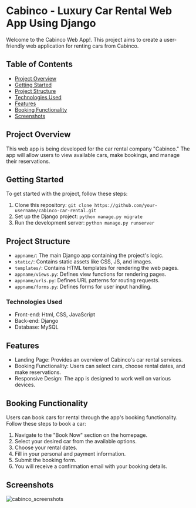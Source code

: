 # Cabinco - Luxury Car Rental Web App Using Django

Welcome to the Cabinco Web App!. This project aims to create a user-friendly web application for renting cars from Cabinco.

## Table of Contents

- [Project Overview](#project-overview)
- [Getting Started](#getting-started)
- [Project Structure](#project-structure)
- [Technologies Used](#technologies-used)
- [Features](#features)
- [Booking Functionality](#booking-functionality)
- [Screenshots](#screenshots)

## Project Overview

This web app is being developed for the car rental company "Cabinco." The app will allow users to view available cars, make bookings, and manage their reservations.

## Getting Started

To get started with the project, follow these steps:

1. Clone this repository: `git clone https://github.com/your-username/cabinco-car-rental.git`
2. Set up the Django project: `python manage.py migrate`
3. Run the development server: `python manage.py runserver`

## Project Structure

- `appname/`: The main Django app containing the project's logic.
- `static/`: Contains static assets like CSS, JS, and images.
- `templates/`: Contains HTML templates for rendering the web pages.
- `appname/views.py`: Defines view functions for rendering pages.
- `appname/urls.py`: Defines URL patterns for routing requests.
- `appname/forms.py`: Defines forms for user input handling.

### Technologies Used

* Front-end: Html, CSS, JavaScript
* Back-end: Django
* Database: MySQL
  
## Features

- Landing Page: Provides an overview of Cabinco's car rental services.
- Booking Functionality: Users can select cars, choose rental dates, and make reservations.
- Responsive Design: The app is designed to work well on various devices.

## Booking Functionality

Users can book cars for rental through the app's booking functionality. Follow these steps to book a car:

1. Navigate to the "Book Now" section on the homepage.
2. Select your desired car from the available options.
3. Choose your rental dates.
4. Fill in your personal and payment information.
5. Submit the booking form.
6. You will receive a confirmation email with your booking details.

## Screenshots

![cabinco_screenshots](https://github.com/SuhailMuhammed1/Cabinco-Luxury-Car-Rental-Web-App-Using-Django/assets/104970300/efe0fe60-4681-44f6-97a8-2d3985d57442)
